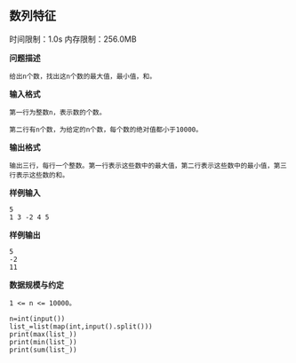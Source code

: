 ## 数列特征 

时间限制：1.0s   内存限制：256.0MB

**问题描述**

```
给出n个数，找出这n个数的最大值，最小值，和。
```

**输入格式**

```
第一行为整数n，表示数的个数。

第二行有n个数，为给定的n个数，每个数的绝对值都小于10000。
```

**输出格式**

```
输出三行，每行一个整数。第一行表示这些数中的最大值，第二行表示这些数中的最小值，第三行表示这些数的和。
```

**样例输入**

```
5
1 3 -2 4 5
```

**样例输出**

```
5
-2
11
```

**数据规模与约定**

```
1 <= n <= 10000。
```


```
n=int(input())
list_=list(map(int,input().split()))
print(max(list_))
print(min(list_))
print(sum(list_))
```

## 